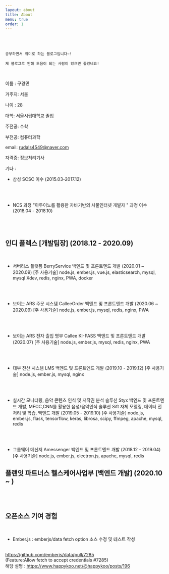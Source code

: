 ```yaml
---
layout: about
title: About
menu: true
order: 1
---
```


<br>
<br>

```
공부하면서 취미로 하는 블로그입니다~! 

제 블로그로 인해 도움이 되는 사람이 있으면 좋겠네요! 
```

<br>

이름 : 구경민

거주지: 서울

나이 : 28

대학: 서울시립대학교 졸업

주전공: 수학 

부전공: 컴퓨터과학 

email: rudals4549@naver.com

자격증: 정보처리기사


기타 : 
- 삼성 SCSC 이수 (2015.03-2017.12) 
<br>
<br>

- NCS 과정 "아두이노를 활용한 자바기반의 사물인터넷 개발자 " 과정 이수 (2018.04 - 2018.10)
<br>
<br>

## 인디 플렉스 [개발팀장] (2018.12 - 2020.09)

<br>

- 서버리스 플랫폼 BerryService 백엔드 및 프론트엔드 개발 (2020.01 ~ 2020.09)
[주 사용기술] node.js, ember.js, vue.js, elasticsearch, mysql, mysql Xdev, redis, nginx, PWA, docker

<br>
<br>

- 보이는 ARS 주문 시스템 CalleeOrder 백엔드 및 프론트엔드 개발 (2020.06 ~ 2020.09)
[주 사용기술] node.js, ember.js, mysql, redis, nginx, PWA

<br>
<br>

- 보이는 ARS 전자 출입 명부 Callee KI-PASS 백엔드 및 프론트엔드 개발 (2020.07)
[주 사용기술] node.js, ember.js, mysql, redis, nginx, PWA
<br>
<br>

- 대부 전산 시스템 LMS 백엔드 및 프론트엔드 개발 (2019.10 - 2019.12)
[주 사용기술] node.js, ember.js, mysql, nginx
<br>
<br>

- 실시간 모니터링, 음악 콘텐츠 인식 및 저작권 분석 솔루션 Styx 백엔드 및 프론트엔드 개발,
MFCC,CNN를 활용한 음성/음악인식 솔루션 Sift 자체 모델링, 데이터 전처리 및 학습, 백엔드 개발 (2019.05 - 2019.10)
[주 사용기술] node.js, ember.js, flask, tensorflow, keras, librosa, scipy, ffmpeg, apache, mysql, redis
<br>
<br>

- 그룹웨어 메신저 Amessenger 백엔드 및 프론트엔드 개발 (2018.12 - 2019.04)
[주 사용기술] node.js, ember.js, electron.js, apache, mysql, redis

## 플랜잇 파트너스 헬스케어사업부 [백엔드 개발] (2020.10 ~ )

<br>
<br>

## 오픈소스 기여 경험

<br>

- Ember.js : emberjs/data fetch option 소스 수정 및 테스트 작성
<br>
<a href="https://github.com/emberjs/data/pull/7285">https://github.com/emberjs/data/pull/7285</a>

<br>
(Feature:Allow fetch to accept credentials #7285)
<br>
해당 설명 : <a href="https://www.happykoo.net/@happykoo/posts/196">https://www.happykoo.net/@happykoo/posts/196</a>
